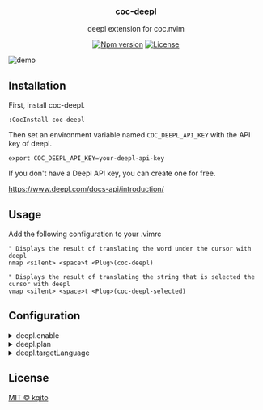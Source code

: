 <h3 align="center">
  coc-deepl
</h3>

<p align="center">
  deepl extension for coc.nvim
</p>

<p align="center">
  <a href="https://badge.fury.io/js/coc-deepl"><img src="https://badge.fury.io/js/coc-deepl.svg" alt="Npm version"></a>
  <a href="https://github.com/kqito/coc-deepl/blob/main/LICENSE"><img src="https://img.shields.io/github/license/kqito/coc-deepl" alt="License"></a>
</p>

![demo](https://user-images.githubusercontent.com/29191111/125201068-86ddd480-e2a8-11eb-9288-2786643b8652.gif)


## Installation
First, install coc-deepl.

```
:CocInstall coc-deepl
```

Then set an environment variable named `COC_DEEPL_API_KEY` with the API key of deepl.

```
export COC_DEEPL_API_KEY=your-deepl-api-key
```

If you don't have a Deepl API key, you can create one for free.

https://www.deepl.com/docs-api/introduction/


## Usage
Add the following configuration to your .vimrc

```vim
" Displays the result of translating the word under the cursor with deepl
nmap <silent> <space>t <Plug>(coc-deepl)

" Displays the result of translating the string that is selected the cursor with deepl
vmap <silent> <space>t <Plug>(coc-deepl-selected)
```

## Configuration
<details>
<summary>deepl.enable</summary>
<p>

### Description
Whether enable coc-deepl extension or not.

### Type

```ts
boolean
```

### Default value
```ts
true
```
</p>
</details>

<details>
<summary>deepl.plan</summary>
<p>

### Description
Plans for using deepl API

### Type

```ts
'free' | 'pro'
```

### Default value
```ts
free
```
</p>
</details>

<details>
<summary>deepl.targetLanguage</summary>
<p>

### Description
Language after translation. [detail](https://www.deepl.com/docs-api/translating-text/request/)

### Type

```ts
"BG" | "CS" | "DA" | "DE" | "EL" | "EN-GB" | "EN-US" | "EN" | "ES" | "ET" | "FI" | "FR" | "HU" | "IT" | "JA" | "LT" | "LV" | "NL" | "PL" | "PT-PT" | "PT-BR" | "PT" | "RO" | "RU" | "SK" | "SL" | "SV" | "ZH"
```

### Default value
```ts
EN
```
</p>
</details>

## License
[MIT © kqito](./LICENSE)
